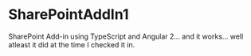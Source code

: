 # SharePointAddIn1

SharePoint Add-in using TypeScript and Angular 2... and it works... well atleast it did at the time I checked it in.
